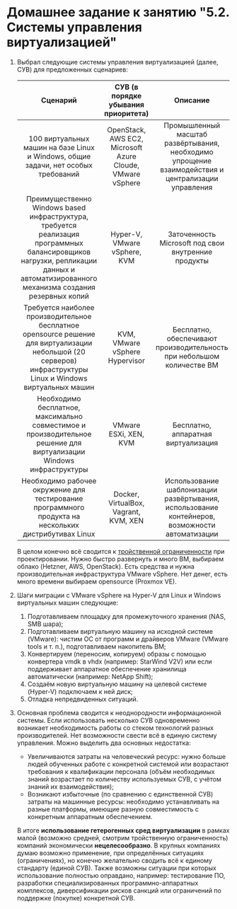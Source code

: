 # Домашнее задание к занятию "5.2. Системы управления виртуализацией"

1. Выбрал следующие системы управления виртуализацией (далее, СУВ) для предложенных сценариев:
    
    | Cценарий | СУВ (в порядке убывания приоритета) | Описание |
    |:---:|:---:|:---:|
    | 100 виртуальных машин на базе Linux и Windows, общие задачи, нет особых требований | OpenStack, AWS EC2, Microsoft Azure Cloude, VMware vSphere | Промышленный масштаб развёртывания, необходимо упрощение взаимодействия и централизации управления|
    | Преимущественно Windows based инфраструктура, требуется реализация программных балансировщиков нагрузки, репликации данных и автоматизированного механизма создания резервных копий | Hyper-V, VMware vSphere, KVM | Заточенность Microsoft под свои внутренние продукты |
    | Требуется наиболее производительное бесплатное opensource решение для виртуализации небольшой (20 серверов) инфраструктуры Linux и Windows виртуальных машин | KVM, VMware vSphere Hypervisor | Бесплатно, обеспечивают производительность при небольшом количестве ВМ |
    | Необходимо бесплатное, максимально совместимое и производительное решение для виртуализации Windows инфраструктуры | VMware ESXi, XEN, KVM | Бесплатно, аппаратная виртуализация |
    | Необходимо рабочее окружение для тестирование программного продукта на нескольких дистрибутивах Linux | Docker, VirtualBox, Vagrant, KVM, XEN | Использование шаблонизации развёртывания, использование контейнеров, возможности автоматизации |

    В целом конечно всё сводится к [тройственной ограниченности](https://ru.wikipedia.org/wiki/Тройственная_ограниченность "Тройственная ограниченность") при проектировании. Нужно быстро развернуть и много ВМ, выбираем облако (Hetzner, AWS, OpenStack). Есть средства и нужна производительная инфраструктура VMware vSphere. Нет денег, есть много времени выбираем opensource (Proxmox VE).


2. Шаги миграции с VMware vSphere на Hyper-V для Linux и Windows виртуальных машин следующие:
    
    1. Подготавливаем площадку для промежуточного хранения (NAS, SMB шара);
    2. Подготавливаем виртуальную машину на исходной системе (VMware): чистим ОС от программ и драйверов VMware (VMware tools и т. п.), подготавливаем накопитель ВМ;
    3. Конвертируем (переносим, копируем) образы c помощью конвертера vmdk в vhdx (например: StarWind V2V) или если поддерживает аппаратное обеспечение хранилища автоматически (например: NetApp Shift);
    4. Создаём новую виртуальную машину на целевой системе (Hyper-V) подключаем к ней диск;
    5. Отладка непредвиденных ситуаций.


3. Основная проблема сводится к неоднородности информационной системы. Если использовать несколько СУВ одновременно возникает необходимость работы со стеком технологий разных производителей. Нет возможности свести всё в единую систему управления. 
   Можно выделить два основных недостатка:
   * Увеличиваются затраты на человеческий ресурс: нужно больше людей обученных работе с конкретной системой или возрастают требования к квалификации персонала (объём необходимых знаний возрастает по количеству используемых СУВ, с учётом знаний их взаимодействия);
   * Возникают избыточные (по сравнению с единственной СУВ) затраты на машинные ресурсы: необходимо устанавливать на разные платформы, имеющие разную совместимость с конкретным аппаратным обеспечением.
    
    В итоге **использование гетерогенных сред виртуализации** в рамках малой (возможно средней, смотрим тройственную ограниченность) компаний экономически **нецелесообразно**. В крупных компаниях думаю возможно применение, при определённых ситуациях (ограничениях), но конечно желательно сводить всё к единому стандарту (единой СУВ). Также возможны ситуации при которых использование полностью оправдано, например: тестирование ПО, разработки специализированных программно-аппаратных комплексов, диверсификации рисков санкций или ограничений по поддержке (покупке) конкретной СУВ. 
